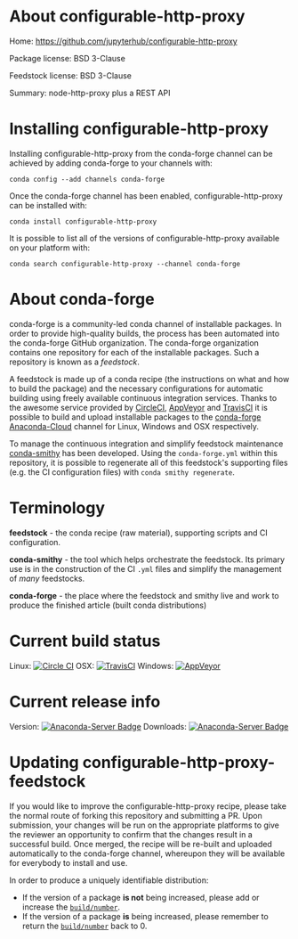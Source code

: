 About configurable-http-proxy
=============================

Home: https://github.com/jupyterhub/configurable-http-proxy

Package license: BSD 3-Clause

Feedstock license: BSD 3-Clause

Summary: node-http-proxy plus a REST API



Installing configurable-http-proxy
==================================

Installing configurable-http-proxy from the conda-forge channel can be achieved by adding conda-forge to your channels with:

```
conda config --add channels conda-forge
```

Once the conda-forge channel has been enabled, configurable-http-proxy can be installed with:

```
conda install configurable-http-proxy
```

It is possible to list all of the versions of configurable-http-proxy available on your platform with:

```
conda search configurable-http-proxy --channel conda-forge
```


About conda-forge
=================

conda-forge is a community-led conda channel of installable packages.
In order to provide high-quality builds, the process has been automated into the
conda-forge GitHub organization. The conda-forge organization contains one repository 
for each of the installable packages. Such a repository is known as a *feedstock*.

A feedstock is made up of a conda recipe (the instructions on what and how to build
the package) and the necessary configurations for automatic building using freely
available continuous integration services. Thanks to the awesome service provided by
[CircleCI](https://circleci.com/), [AppVeyor](http://www.appveyor.com/)
and [TravisCI](https://travis-ci.org/) it is possible to build and upload installable
packages to the [conda-forge](https://anaconda.org/conda-forge)
[Anaconda-Cloud](http://docs.anaconda.org/) channel for Linux, Windows and OSX respectively.

To manage the continuous integration and simplify feedstock maintenance
[conda-smithy](http://github.com/conda-forge/conda-smithy) has been developed.
Using the ``conda-forge.yml`` within this repository, it is possible to regenerate all of
this feedstock's supporting files (e.g. the CI configuration files) with ``conda smithy regenerate``.


Terminology
===========

**feedstock** - the conda recipe (raw material), supporting scripts and CI configuration.

**conda-smithy** - the tool which helps orchestrate the feedstock.
                   Its primary use is in the construction of the CI ``.yml`` files
                   and simplify the management of *many* feedstocks.

**conda-forge** - the place where the feedstock and smithy live and work to
                  produce the finished article (built conda distributions)

Current build status
====================
Linux: [![Circle CI](https://circleci.com/gh/conda-forge/configurable-http-proxy-feedstock.svg?style=svg)](https://circleci.com/gh/conda-forge/configurable-http-proxy-feedstock)
OSX: [![TravisCI](https://travis-ci.org/conda-forge/configurable-http-proxy-feedstock.svg?branch=master)](https://travis-ci.org/conda-forge/configurable-http-proxy-feedstock) 
Windows: [![AppVeyor](https://ci.appveyor.com/api/projects/status/github/conda-forge/configurable-http-proxy-feedstock?svg=True)](https://ci.appveyor.com/project/conda-forge/configurable-http-proxy-feedstock/branch/master)

Current release info
====================
Version: [![Anaconda-Server Badge](https://anaconda.org/conda-forge/configurable-http-proxy/badges/version.svg)](https://anaconda.org/conda-forge/configurable-http-proxy)
Downloads: [![Anaconda-Server Badge](https://anaconda.org/conda-forge/configurable-http-proxy/badges/downloads.svg)](https://anaconda.org/conda-forge/configurable-http-proxy)


Updating configurable-http-proxy-feedstock
==========================================

If you would like to improve the configurable-http-proxy recipe, please take the normal
route of forking this repository and submitting a PR. Upon submission, your changes will
be run on the appropriate platforms to give the reviewer an opportunity to confirm that the
changes result in a successful build. Once merged, the recipe will be re-built and uploaded
automatically to the conda-forge channel, whereupon they will be available for everybody to
install and use.

In order to produce a uniquely identifiable distribution:
 * If the version of a package **is not** being increased, please add or increase
   the [``build/number``](http://conda.pydata.org/docs/building/meta-yaml.html#build-number-and-string). 
 * If the version of a package **is** being increased, please remember to return
   the [``build/number``](http://conda.pydata.org/docs/building/meta-yaml.html#build-number-and-string)
   back to 0.
